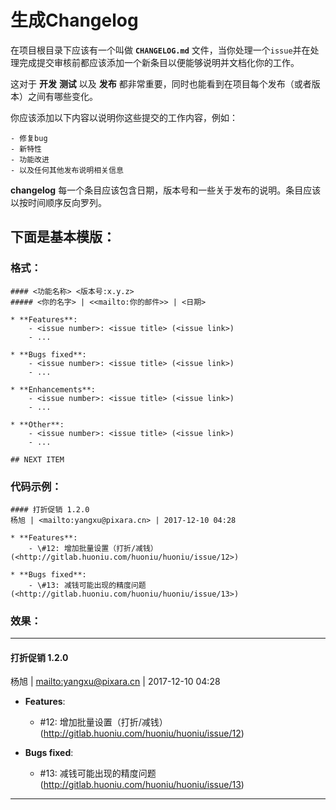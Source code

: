 生成Changelog
==============================


在项目根目录下应该有一个叫做 **`CHANGELOG.md`** 文件，当你处理一个`issue`并在处理完成提交审核前都应该添加一个新条目以便能够说明并文档化你的工作。

这对于 **开发** **测试** 以及 **发布** 都非常重要，同时也能看到在项目每个发布（或者版本）之间有哪些变化。

你应该添加以下内容以说明你这些提交的工作内容，例如：
	
	- 修复bug
	- 新特性
	- 功能改进
	- 以及任何其他发布说明相关信息


**changelog** 每一个条目应该包含日期，版本号和一些关于发布的说明。条目应该以按时间顺序反向罗列。

## 下面是基本模版：

### 格式：

```
#### <功能名称> <版本号:x.y.z>
##### <你的名字> | <<mailto:你的邮件>> | <日期> 

* **Features**:
	- <issue number>: <issue title> (<issue link>)
	- ...

* **Bugs fixed**: 
	- <issue number>: <issue title> (<issue link>)
	- ...

* **Enhancements**: 
	- <issue number>: <issue title> (<issue link>)
	- ...

* **Other**:
	- <issue number>: <issue title> (<issue link>)
	- ...

## NEXT ITEM
```


### 代码示例：

```
#### 打折促销 1.2.0
杨旭 | <mailto:yangxu@pixara.cn> | 2017-12-10 04:28 

* **Features**:
	- \#12: 增加批量设置（打折/减钱） (<http://gitlab.huoniu.com/huoniu/huoniu/issue/12>)

* **Bugs fixed**: 
	- \#13: 减钱可能出现的精度问题 (<http://gitlab.huoniu.com/huoniu/huoniu/issue/13>)

```

### 效果：

------------------------------------------

#### 打折促销 1.2.0
杨旭 | <mailto:yangxu@pixara.cn> | 2017-12-10 04:28 

* **Features**:
	- \#12: 增加批量设置（打折/减钱） (<http://gitlab.huoniu.com/huoniu/huoniu/issue/12>)

* **Bugs fixed**: 
	- \#13: 减钱可能出现的精度问题 (<http://gitlab.huoniu.com/huoniu/huoniu/issue/13>)

------------------------------------------




